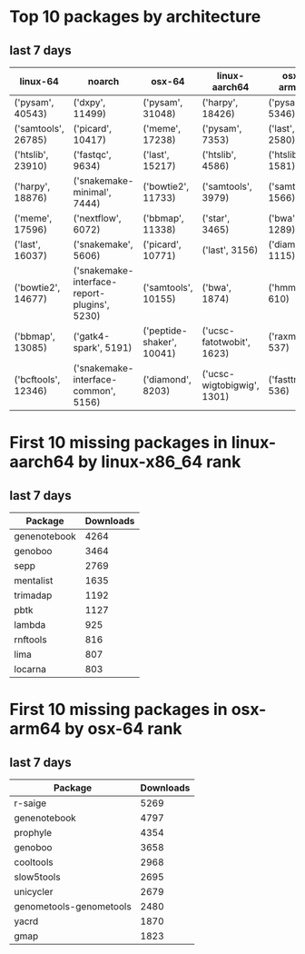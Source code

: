 # Top 10 packages by architecture
## last 7 days
|linux-64 | noarch | osx-64 | linux-aarch64 | osx-arm64 | 
|-|-|-|-|-|
|('pysam', 40543) |('dxpy', 11499) |('pysam', 31048) |('harpy', 18426) |('pysam', 5346) |
|('samtools', 26785) |('picard', 10417) |('meme', 17238) |('pysam', 7353) |('last', 2580) |
|('htslib', 23910) |('fastqc', 9634) |('last', 15217) |('htslib', 4586) |('htslib', 1581) |
|('harpy', 18876) |('snakemake-minimal', 7444) |('bowtie2', 11733) |('samtools', 3979) |('samtools', 1566) |
|('meme', 17596) |('nextflow', 6072) |('bbmap', 11338) |('star', 3465) |('bwa', 1289) |
|('last', 16037) |('snakemake', 5606) |('picard', 10771) |('last', 3156) |('diamond', 1115) |
|('bowtie2', 14677) |('snakemake-interface-report-plugins', 5230) |('samtools', 10155) |('bwa', 1874) |('hmmer', 610) |
|('bbmap', 13085) |('gatk4-spark', 5191) |('peptide-shaker', 10041) |('ucsc-fatotwobit', 1623) |('raxml', 537) |
|('bcftools', 12346) |('snakemake-interface-common', 5156) |('diamond', 8203) |('ucsc-wigtobigwig', 1301) |('fasttree', 536) |
# First 10 missing packages in linux-aarch64 by linux-x86_64 rank
## last 7 days

| Package | Downloads |
| - | - |
| genenotebook | 4264 | 
| genoboo | 3464 | 
| sepp | 2769 | 
| mentalist | 1635 | 
| trimadap | 1192 | 
| pbtk | 1127 | 
| lambda | 925 | 
| rnftools | 816 | 
| lima | 807 | 
| locarna | 803 | 
# First 10 missing packages in osx-arm64 by osx-64 rank
## last 7 days

| Package | Downloads |
| - | - |
| r-saige | 5269 | 
| genenotebook | 4797 | 
| prophyle | 4354 | 
| genoboo | 3658 | 
| cooltools | 2968 | 
| slow5tools | 2695 | 
| unicycler | 2679 | 
| genometools-genometools | 2480 | 
| yacrd | 1870 | 
| gmap | 1823 | 
